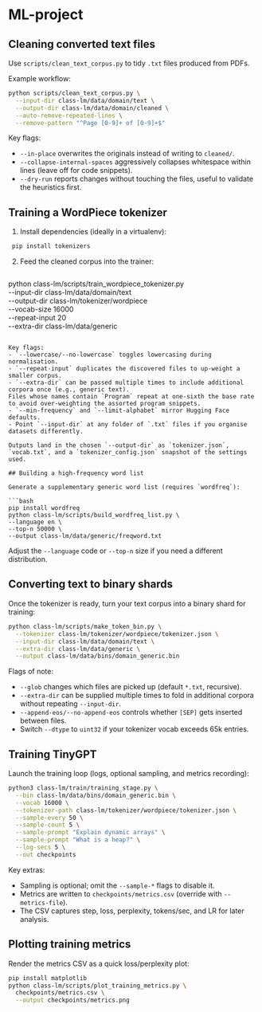# ML-project
## Cleaning converted text files

Use `scripts/clean_text_corpus.py` to tidy `.txt` files produced from PDFs.

Example workflow:

```bash
python scripts/clean_text_corpus.py \
  --input-dir class-lm/data/domain/text \
  --output-dir class-lm/data/domain/cleaned \
  --auto-remove-repeated-lines \
  --remove-pattern "^Page [0-9]+ of [0-9]+$"
```

Key flags:
- `--in-place` overwrites the originals instead of writing to `cleaned/`.
- `--collapse-internal-spaces` aggressively collapses whitespace within lines (leave off for code snippets).
- `--dry-run` reports changes without touching the files, useful to validate the heuristics first.

## Training a WordPiece tokenizer

1. Install dependencies (ideally in a virtualenv):
 ```bash
  pip install tokenizers
  ```
2. Feed the cleaned corpus into the trainer:
   ```bash
python class-lm/scripts/train_wordpiece_tokenizer.py \
  --input-dir class-lm/data/domain/text \
  --output-dir class-lm/tokenizer/wordpiece \
  --vocab-size 16000 \
  --repeat-input 20 \
  --extra-dir class-lm/data/generic
   ```

Key flags:
- `--lowercase/--no-lowercase` toggles lowercasing during normalisation.
- `--repeat-input` duplicates the discovered files to up-weight a smaller corpus.
- `--extra-dir` can be passed multiple times to include additional corpora once (e.g., generic text).
  Files whose names contain `Program` repeat at one-sixth the base rate to avoid over-weighting the assorted program snippets.
- `--min-frequency` and `--limit-alphabet` mirror Hugging Face defaults.
- Point `--input-dir` at any folder of `.txt` files if you organise datasets differently.

Outputs land in the chosen `--output-dir` as `tokenizer.json`, `vocab.txt`, and a `tokenizer_config.json` snapshot of the settings used.

## Building a high-frequency word list

Generate a supplementary generic word list (requires `wordfreq`):

```bash
pip install wordfreq
python class-lm/scripts/build_wordfreq_list.py \
  --language en \
  --top-n 50000 \
  --output class-lm/data/generic/freqword.txt
```

Adjust the `--language` code or `--top-n` size if you need a different distribution.

## Converting text to binary shards

Once the tokenizer is ready, turn your text corpus into a binary shard for training:

```bash
python class-lm/scripts/make_token_bin.py \
  --tokenizer class-lm/tokenizer/wordpiece/tokenizer.json \
  --input-dir class-lm/data/domain/text \
  --extra-dir class-lm/data/generic \
  --output class-lm/data/bins/domain_generic.bin
```

Flags of note:
- `--glob` changes which files are picked up (default `*.txt`, recursive).
- `--extra-dir` can be supplied multiple times to fold in additional corpora without repeating `--input-dir`.
- `--append-eos/--no-append-eos` controls whether `[SEP]` gets inserted between files.
- Switch `--dtype` to `uint32` if your tokenizer vocab exceeds 65k entries.

## Training TinyGPT

Launch the training loop (logs, optional sampling, and metrics recording):

```bash
python3 class-lm/train/training_stage.py \
  --bin class-lm/data/bins/domain_generic.bin \
  --vocab 16000 \
  --tokenizer-path class-lm/tokenizer/wordpiece/tokenizer.json \
  --sample-every 50 \
  --sample-count 5 \
  --sample-prompt "Explain dynamic arrays" \
  --sample-prompt "What is a heap?" \
  --log-secs 5 \
  --out checkpoints
```

Key extras:
- Sampling is optional; omit the `--sample-*` flags to disable it.
- Metrics are written to `checkpoints/metrics.csv` (override with `--metrics-file`).
- The CSV captures step, loss, perplexity, tokens/sec, and LR for later analysis.

## Plotting training metrics

Render the metrics CSV as a quick loss/perplexity plot:

```bash
pip install matplotlib
python class-lm/scripts/plot_training_metrics.py \
  checkpoints/metrics.csv \
  --output checkpoints/metrics.png
```
